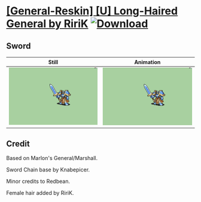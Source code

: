 # [\[General-Reskin\] \[U\] Long-Haired General by RiriK](./) [![Download](https://img.shields.io/badge/Download--red?style=social&logo=github)](https://minhaskamal.github.io/DownGit/#/home?url=https://github.com/Klokinator/FE-Repo/tree/main/Battle%20Animations%2FInfantry%20-%20Knights%2C%20Generals%2C%20Armors%2F%5BGeneral-Reskin%5D%20%5BU%5D%20Long-Haired%20General%20by%20RiriK%2F1.%20Sword%20(Chain))

## Sword

| Still | Animation |
| :---: | :-------: |
| ![Sword still](./Sword_000.png) | ![Sword](./Sword.gif) |

## Credit

Based on Marlon's General/Marshall.

Sword Chain base by Knabepicer.

Minor credits to Redbean.

Female hair added by RiriK.
